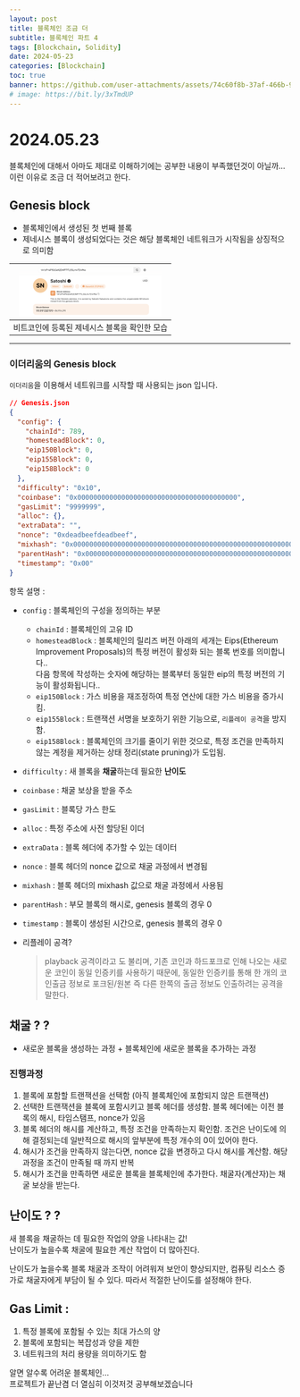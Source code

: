 ```yaml
---
layout: post
title: 블록체인 조금 더
subtitle: 블록체인 파트 4
tags: [Blockchain, Solidity]
date: 2024-05-23
categories: [Blockchain]
toc: true
banner: https://github.com/user-attachments/assets/74c60f8b-37af-466b-99e7-6cb681d9d98f
# image: https://bit.ly/3xTmdUP
---
```


# 2024.05.23

블록체인에 대해서 아마도 제대로 이해하기에는 공부한 내용이 부족했던것이 아닐까...  
이런 이유로 조금 더 적어보려고 한다.

## Genesis block

- 블록체인에서 생성된 첫 번째 블록
- 제네시스 블록이 생성되었다는 것은 해당 블록체인 네트워크가 시작됨을 상징적으로 의미함

| <img src="./genesis.png" width="256" height="auto" /> |
| :---------------------------------------------------: |
|     비트코인에 등록된 제네시스 블록을 확인한 모습     |

---

### 이더리움의 Genesis block

`이더리움`을 이용해서 네트워크를 시작할 때 사용되는 json 입니다.

```json
// Genesis.json
{
  "config": {
    "chainId": 789,
    "homesteadBlock": 0,
    "eip150Block": 0,
    "eip155Block": 0,
    "eip158Block": 0
  },
  "difficulty": "0x10",
  "coinbase": "0x0000000000000000000000000000000000000000",
  "gasLimit": "9999999",
  "alloc": {},
  "extraData": "",
  "nonce": "0xdeadbeefdeadbeef",
  "mixhash": "0x0000000000000000000000000000000000000000000000000000000000000000",
  "parentHash": "0x0000000000000000000000000000000000000000000000000000000000000000",
  "timestamp": "0x00"
}
```

항목 설명 :

- `config` : 블록체인의 구성을 정의하는 부분
  - `chainId` : 블록체인의 고유 ID
  - `homesteadBlock` : 블록체인의 릴리즈 버전
    아래의 세개는 Eips(Ethereum Improvement Proposals)의 특정 버전이 활성화 되는 블록 번호를 의미합니다..  
    다음 항목에 작성하는 숫자에 해당하는 블록부터 동일한 eip의 특정 버전의 기능이 활성화됩니다..
  - `eip150Block` : 가스 비용을 재조정하여 특정 연산에 대한 가스 비용을 증가시킴.
  - `eip155Block` : 트랜잭션 서명을 보호하기 위한 기능으로, `리플레이 공격`을 방지함.
  - `eip158Block` : 블록체인의 크기를 줄이기 위한 것으로, 특정 조건을 만족하지 않는 계정을 제거하는 상태 정리(state pruning)가 도입됨.
- `difficulty` : 새 블록을 **채굴**하는데 필요한 **난이도**
- `coinbase` : 채굴 보상을 받을 주소
- `gasLimit` : 블록당 가스 한도
- `alloc` : 특정 주소에 사전 할당된 이더
- `extraData` : 블록 헤더에 추가할 수 있는 데이터
- `nonce` : 블록 헤더의 nonce 값으로 채굴 과정에서 변경됨
- `mixhash` : 블록 헤더의 mixhash 값으로 채굴 과정에서 사용됨
- `parentHash` : 부모 블록의 해시로, genesis 블록의 경우 0
- `timestamp` : 블록이 생성된 시간으로, genesis 블록의 경우 0

- 리플레이 공격?
  > playback 공격이라고 도 불리며, 기존 코인과 하드포크로 인해 나오는 새로운 코인이 동일 인증키를 사용하기 때문에, 동일한 인증키를 통해 한 개의 코인출금 정보로 포크된/원본 즉 다른 한쪽의 출금 정보도 인출하려는 공격을 말한다.

## 채굴 ? ?

- 새로운 블록을 생성하는 과정 + 블록체인에 새로운 블록을 추가하는 과정

### 진행과정

1. 블록에 포함할 트랜잭션을 선택함 (아직 블록체인에 포함되지 않은 트랜잭션)
2. 선택한 트랜잭션을 블록에 포함시키고 블록 헤더를 생성함. 블록 헤더에는 이전 블록의 해시, 타임스탬프, nonce가 있음
3. 블록 헤더의 해시를 계산하고, 특정 조건을 만족하는지 확인함. 조건은 난이도에 의해 결정되는데 일반적으로 해시의 앞부분에 특정 개수의 0이 있어야 한다.
4. 해시가 조건을 만족하지 않는다면, nonce 값을 변경하고 다시 해시를 계산함. 해당 과정을 조건이 만족될 때 까지 반복
5. 해시가 조건을 만족하면 새로운 블록을 블록체인에 추가한다. 채굴자(계산자)는 채굴 보상을 받는다.

## 난이도 ? ?

새 블록을 채굴하는 데 필요한 작업의 양을 나타내는 값!  
난이도가 높을수록 채굴에 필요한 계산 작업이 더 많아진다.

난이도가 높을수록
블록 채굴과 조작이 어려워져 보안이 향상되지만,
컴퓨팅 리소스 증가로 채굴자에게 부담이 될 수 있다. 따라서 적절한 난이도를 설정해야 한다.

## Gas Limit :

1. 특정 블록에 포함될 수 있는 최대 가스의 양
2. 블록에 포함되는 복잡성과 양을 제한
3. 네트워크의 처리 용량을 의미하기도 함

알면 알수록 어려운 블록체인...  
프로젝트가 끝난겸 더 열심히 이것저것 공부해보겠습니다
